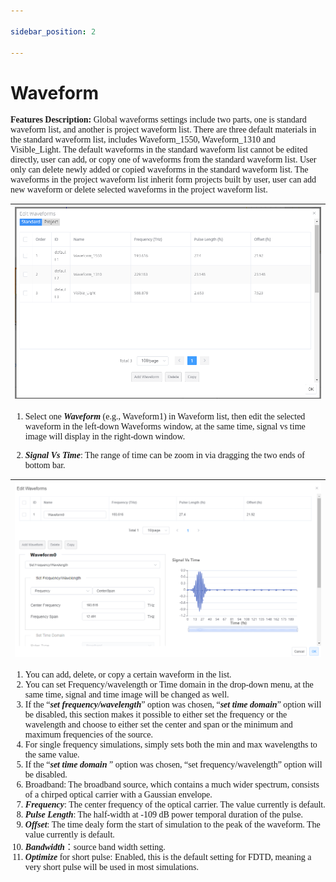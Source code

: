```yaml
---

sidebar_position: 2

---
```




# Waveform 

<font face = "Calibri">

<div class="text-justify">

**Features Description:** Global waveforms settings include two parts, one is standard waveform list, and another is project waveform list. There are three default materials in the standard waveform list, includes Waveform_1550, Waveform_1310 and Visible_Light. The default waveforms in the standard waveform list cannot be edited directly, user can add, or copy one of waveforms from the standard waveform list. User only can delete newly added or copied waveforms in the standard waveform list. The waveforms in the project waveform list inherit form projects built by user, user can add new waveform or delete selected waveforms in the project waveform list.

|![](../../static/img/tutorial/waveform/waveforms.png) | 
| :------------------------------------------------------------: | 


1. Select one **_Waveform_** (e.g., Waveform1) in Waveform list, then edit the selected waveform in the left-down Waveforms window, at the same time, signal vs time image will display in the right-down window.

2. **_Signal Vs Time_**: The range of time can be zoom in via dragging the two ends of bottom bar.

|![](../../static/img/tutorial/waveform/signalVsTime.png) | 
| :------------------------------------------------------------: | 


1. You can add, delete, or copy a certain waveform in the list.
2. You can set Frequency/wavelength or Time domain in the drop-down menu, at the same time, signal and time image will be changed as well.
3. If the “**_set frequency/wavelength_**” option was chosen, “**_set time domain_**” option will be disabled, this section makes it possible to either set the frequency or the wavelength and choose to either set the center and span or the minimum and maximum frequencies of the source.
4. For single frequency simulations, simply sets both the min and max wavelengths to the same value.
5. If the “**_set time domain_** ” option was chosen, “set frequency/wavelength” option will be disabled.
6. Broadband: The broadband source, which contains a much wider spectrum, consists of a chirped optical carrier with a Gaussian envelope. 
7. **_Frequency_**: The center frequency of the optical carrier. The value currently is default.
8. **_Pulse Length_**: The half-width at -109 dB power temporal duration of the pulse. 
9. **_Offset_**: The time dealy form the start of simulation to the peak of the waveform. The value currently is default.
10. **_Bandwidth_**：source band width setting.
11. **_Optimize_** for short pulse: Enabled, this is the default setting for FDTD, meaning a very short pulse will be used in most simulations.

</div>

</font>